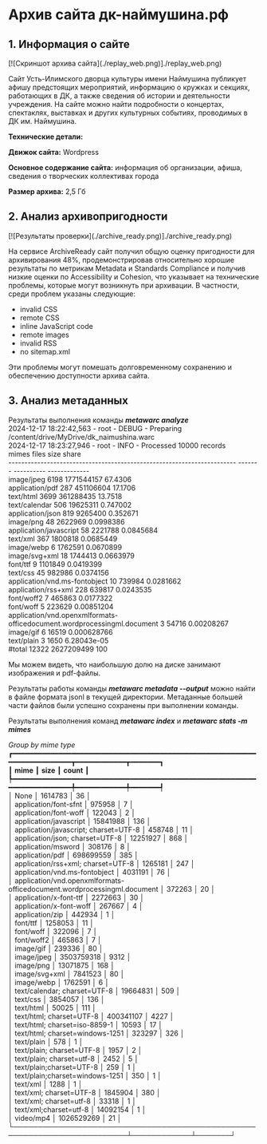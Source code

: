 # Архив сайта дк-наймушина.рф 

## **1\. Информация о сайте**

\[\!\[Скриншот архива сайта\](./replay\_web.png)\]./replay\_web.png)

Сайт Усть-Илимского дворца культуры имени Наймушина публикует афишу предстоящих мероприятий, информацию о кружках и секциях, работающих в ДК, а также сведения об истории и деятельности учреждения. На сайте можно найти подробности о концертах, спектаклях, выставках и других культурных событиях, проводимых в ДК им. Наймушина.

**Технические детали:**

**Движок сайта:** Wordpress 

**Основное содержание сайта:** информация об организации, афиша, сведения о творческих коллективах города

**Размер архива:** 2,5 Гб

## **2\. Анализ архивопригодности**

\[\!\[Результаты проверки\](./archive\_ready.png)\]./archive\_ready.png)

На сервисе ArchiveReady сайт получил общую оценку пригодности для архивирования 48%, продемонстрировав относительно хорошие результаты по метрикам Metadata и Standards Compliance и получив низкие оценки по Accessibility и Cohesion, что указывает на технические проблемы, которые могут возникнуть при архивации. В частности, среди проблем указаны следующие:

* invalid CSS  
* remote CSS   
* inline JavaScript code  
* remote images  
* invalid RSS  
* no sitemap.xml

Эти проблемы могут помешать долговременному сохранению и обеспечению доступности архива сайта.

## **3\. Анализ метаданных**

Результаты выполнения команды ***metawarc analyze***   
2024-12-17 18:22:42,563 \- root \- DEBUG \- Preparing /content/drive/MyDrive/dk\_naimushina.warc  
2024-12-17 18:23:27,946 \- root \- INFO \- Processed 10000 records  
mimes                                                                      files        size          share  
\-----------------------------------------------------------------------  \-------  \----------  \-------------  
image/jpeg                                                                  6198  1771544157   67.4306  
application/pdf                                                              287   451106604   17.1706  
text/html                                                                   3699   361288435   13.7518  
text/calendar                                                                506    19625311    0.747002  
application/json                                                             819     9265400    0.352671  
image/png                                                                     48     2622969    0.0998386  
application/javascript                                                        58     2221788    0.0845684  
text/xml                                                                     367     1800818    0.0685449  
image/webp                                                                     6     1762591    0.0670899  
image/svg+xml                                                                 18     1744413    0.0663979  
font/ttf                                                                       9     1101849    0.0419399  
text/css                                                                      45      982986    0.0374156  
application/vnd.ms-fontobject                                                 10      739984    0.0281662  
application/rss+xml                                                          228      639817    0.0243535  
font/woff2                                                                     7      465863    0.0177322  
font/woff                                                                      5      223629    0.00851204  
application/vnd.openxmlformats-officedocument.wordprocessingml.document        3       54716    0.00208267  
image/gif                                                                      6       16519    0.000628766  
text/plain                                                                     3        1650    6.28043e-05  
\#total                                                                     12322  2627209499  100

Мы можем видеть, что наибольшую долю на диске занимают изображения и pdf-файлы.

Результаты работы команды ***metawarc metadata \--output*** можно найти в файле формата jsonl в текущей директории. Метаданные большей части файлов были успешно сохранены при выполнении команды.

Результаты выполнения команд ***metawarc index*** и ***metawarc stats \-m mimes***

*Group by mime type*                                         
┏━━━━━━━━━━━━━━━━━━━━━━━━━━━━━━━━━━━━━━━━━━━━━━━━━━━━━━━━━━━━━━━━━━━━━━━━━┳━━━━━━━━━━━━┳━━━━━━━┓  
┃ **mime**                                                                   ┃ **size**      ┃ **count** ┃  
┡━━━━━━━━━━━━━━━━━━━━━━━━━━━━━━━━━━━━━━━━━━━━━━━━━━━━━━━━━━━━━━━━━━━━━━━━━╇━━━━━━━━━━━━╇━━━━━━━┩  
│ None                                                                   │ 1614783   │   36 │  
│ application/font-sfnt                                                  │ 975958    │    7 │  
│ application/font-woff                                                  │ 122043    │    2 │  
│ application/javascript                                                 │ 15841988  │  136 │  
│ application/javascript; charset=UTF-8                                  │ 458748    │   11 │  
│ application/json; charset=UTF-8                                        │ 12251927  │  868 │  
│ application/msword                                                     │ 308176    │    8 │  
│ application/pdf                                                        │ 698699559 │  385 │  
│ application/rss+xml; charset=UTF-8                                     │ 1265181   │  247 │  
│ application/vnd.ms-fontobject                                          │ 4031191   │   76 │  
│ application/vnd.openxmlformats-officedocument.wordprocessingml.document │ 372263    │   20 │  
│ application/x-font-ttf                                                 │ 2272663   │   30 │  
│ application/x-font-woff                                                │ 267667    │    4 │  
│ application/zip                                                        │ 442934    │    1 │  
│ font/ttf                                                               │ 1258053   │   11 │  
│ font/woff                                                              │ 322096    │    7 │  
│ font/woff2                                                             │ 465863    │    7 │  
│ image/gif                                                              │ 239336    │   80 │  
│ image/jpeg                                                             │ 3503759318 │ 9312 │  
│ image/png                                                              │ 13071875  │  168 │  
│ image/svg+xml                                                          │ 7841523   │   80 │  
│ image/webp                                                             │ 1762591   │    6 │  
│ text/calendar; charset=UTF-8                                           │ 19664831  │  509 │  
│ text/css                                                               │ 3854057   │  136 │  
│ text/html                                                              │ 50025     │  111 │  
│ text/html; charset=UTF-8                                               │ 400341107 │ 4227 │  
│ text/html; charset=iso-8859-1                                          │ 10593     │   17 │  
│ text/html; charset=windows-1251                                        │ 323297    │  326 │  
│ text/plain                                                             │ 578       │    1 │  
│ text/plain; charset=UTF-8                                              │ 1957      │    2 │  
│ text/plain; charset=utf-8                                              │ 2452      │    5 │  
│ text/plain;charset=UTF-8                                               │ 259       │    1 │  
│ text/plain;charset=windows-1251                                        │ 350       │    1 │  
│ text/xml                                                               │ 1288      │    1 │  
│ text/xml; charset=UTF-8                                                │ 1845904   │  380 │  
│ text/xml; charset=utf-8                                                │ 33318     │    1 │  
│ text/xml;charset=utf-8                                                 │ 14092154  │    1 │  
│ video/mp4                                                              │ 1026529269 │   21 │  
└─────────────────────────────────────────────────────────────────────────┴────────────┴───────┘

